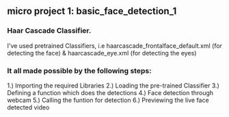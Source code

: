 ## micro project 1: basic_face_detection_1

### Haar Cascade Classifier.
I've used pretrained Classifiers, i.e haarcascade_frontalface_default.xml (for detecting the face) & haarcascade_eye.xml (for detecting the eyes)

### It all made possible by the following steps:
1.) Importing the required Libraries
2.) Loading the pre-trained Classifier
3.) Defining a function which does the detections
4.) Face detection through webcam
5.) Calling the funtion for detection
6.) Previewing the live face detected video
